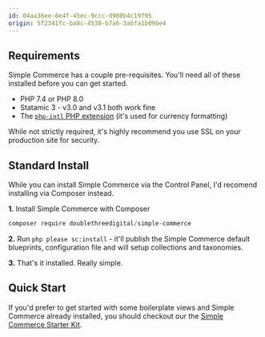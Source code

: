 ```yaml
---
id: 04aa36ee-8e4f-45ec-9ccc-d980b4c19f95
origin: 5f2341fc-ba8c-4530-b7a6-3abfa1b09be4
---
```

## Requirements
Simple Commerce has a couple pre-requisites. You'll need all of these installed before you can get started.

* PHP 7.4 or PHP 8.0
* Statamic 3 - v3.0 and v3.1 both work fine
* The [`php-intl` PHP extension](https://www.php.net/manual/en/book.intl.php) (it's used for currency formatting)

While not strictly required, it's highly recommend you use SSL on your production site for security.

## Standard Install
While you can install Simple Commerce via the Control Panel, I'd recomend installing via Composer instead.

**1.** Install Simple Commerce with Composer

```s
composer require doublethreedigital/simple-commerce
```

**2.** Run `php please sc:install` - it'll publish the Simple Commerce default blueprints, configuration file and will setup collections and taxonomies.

**3.** That's it installed. Really simple.

## Quick Start
If you'd prefer to get started with some boilerplate views and Simple Commerce already installed, you should checkout our the [Simple Commerce Starter Kit](https://github.com/doublethreedigital/simple-commerce-starter).
